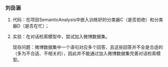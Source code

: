 ### 刘岳涵

1. 代码：在项目SemanticAnalysis中嵌入训练好的分类器C（是否拒绝）和分类器D（是否在忙）；

2. 实验：在对话检索模型中，尝试加入微博数据集。

   现存问题：微博数据集中一个语句对应多个回答，且这些回答并不全是合适的（多为不合适、不相关的），因此并不能通过加入微博数据集完善对话检索模型。